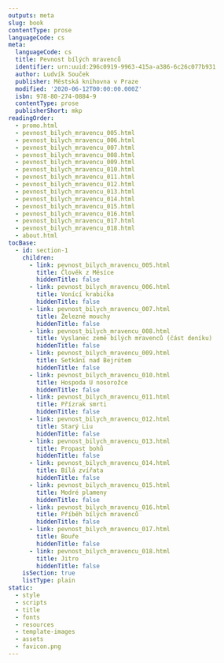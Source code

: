 ```yaml
---
outputs: meta
slug: book
contentType: prose
languageCode: cs
meta:
  languageCode: cs
  title: Pevnost bílých mravenců
  identifier: urn:uuid:296c0919-9963-415a-a386-6c26c077b931
  author: Ludvík Souček
  publisher: Městská knihovna v Praze
  modified: '2020-06-12T00:00:00.000Z'
  isbn: 978-80-274-0884-9
  contentType: prose
  publisherShort: mkp
readingOrder:
  - promo.html
  - pevnost_bilych_mravencu_005.html
  - pevnost_bilych_mravencu_006.html
  - pevnost_bilych_mravencu_007.html
  - pevnost_bilych_mravencu_008.html
  - pevnost_bilych_mravencu_009.html
  - pevnost_bilych_mravencu_010.html
  - pevnost_bilych_mravencu_011.html
  - pevnost_bilych_mravencu_012.html
  - pevnost_bilych_mravencu_013.html
  - pevnost_bilych_mravencu_014.html
  - pevnost_bilych_mravencu_015.html
  - pevnost_bilych_mravencu_016.html
  - pevnost_bilych_mravencu_017.html
  - pevnost_bilych_mravencu_018.html
  - about.html
tocBase:
  - id: section-1
    children:
      - link: pevnost_bilych_mravencu_005.html
        title: Člověk z Měsíce
        hiddenTitle: false
      - link: pevnost_bilych_mravencu_006.html
        title: Vonící krabička
        hiddenTitle: false
      - link: pevnost_bilych_mravencu_007.html
        title: Železné mouchy
        hiddenTitle: false
      - link: pevnost_bilych_mravencu_008.html
        title: Vyslanec země bílých mravenců (část deníku)
        hiddenTitle: false
      - link: pevnost_bilych_mravencu_009.html
        title: Setkání nad Bejrútem
        hiddenTitle: false
      - link: pevnost_bilych_mravencu_010.html
        title: Hospoda U nosorožce
        hiddenTitle: false
      - link: pevnost_bilych_mravencu_011.html
        title: Přízrak smrti
        hiddenTitle: false
      - link: pevnost_bilych_mravencu_012.html
        title: Starý Liu
        hiddenTitle: false
      - link: pevnost_bilych_mravencu_013.html
        title: Propast bohů
        hiddenTitle: false
      - link: pevnost_bilych_mravencu_014.html
        title: Bílá zvířata
        hiddenTitle: false
      - link: pevnost_bilych_mravencu_015.html
        title: Modré plameny
        hiddenTitle: false
      - link: pevnost_bilych_mravencu_016.html
        title: Příběh bílých mravenců
        hiddenTitle: false
      - link: pevnost_bilych_mravencu_017.html
        title: Bouře
        hiddenTitle: false
      - link: pevnost_bilych_mravencu_018.html
        title: Jitro
        hiddenTitle: false
    isSection: true
    listType: plain
static:
  - style
  - scripts
  - title
  - fonts
  - resources
  - template-images
  - assets
  - favicon.png
---
```

